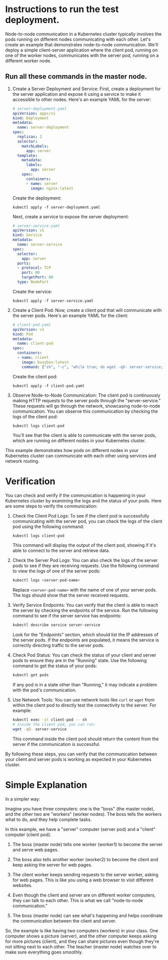 # Instructions to run the test deployment.
Node-to-node communication in a Kubernetes cluster typically involves the pods running on different nodes communicating with each other. Let's create an example that demonstrates node-to-node communication. We'll deploy a simple client-server application where the client pod, running on one of the worker nodes, communicates with the server pod, running on a different worker node.
## Run all these commands in the master node.

1. Create a Server Deployment and Service:
   First, create a deployment for the server application and expose it using a service to make it accessible to other nodes. Here's an example YAML for the server:

   ```yaml
   # server-deployment.yaml
   apiVersion: apps/v1
   kind: Deployment
   metadata:
     name: server-deployment
   spec:
     replicas: 2
     selector:
       matchLabels:
         app: server
     template:
       metadata:
         labels:
           app: server
       spec:
         containers:
         - name: server
           image: nginx:latest
   ```

   Create the deployment:

   ```
   kubectl apply -f server-deployment.yaml
   ```

   Next, create a service to expose the server deployment:

   ```yaml
   # server-service.yaml
   apiVersion: v1
   kind: Service
   metadata:
     name: server-service
   spec:
     selector:
       app: server
     ports:
     - protocol: TCP
       port: 80
       targetPort: 80
     type: NodePort
   ```

   Create the service:

   ```
   kubectl apply -f server-service.yaml
   ```

2. Create a Client Pod:
   Now, create a client pod that will communicate with the server pods. Here's an example YAML for the client:

   ```yaml
   # client-pod.yaml
   apiVersion: v1
   kind: Pod
   metadata:
     name: client-pod
   spec:
     containers:
     - name: client
       image: busybox:latest
       command: ["sh", "-c", "while true; do wget -qO- server-service; sleep 5; done"]
   ```

   Create the client pod:

   ```
   kubectl apply -f client-pod.yaml
   ```

3. Observe Node-to-Node Communication:
   The client pod is continuously making HTTP requests to the server pods through the "server-service." These requests will go through the network, showcasing node-to-node communication. You can observe this communication by checking the logs of the client pod:

   ```
   kubectl logs client-pod
   ```

   You'll see that the client is able to communicate with the server pods, which are running on different nodes in your Kubernetes cluster.

This example demonstrates how pods on different nodes in your Kubernetes cluster can communicate with each other using services and network routing.

# Verification 
You can check and verify if the communication is happening in your Kubernetes cluster by examining the logs and the status of your pods. Here are some steps to verify the communication:

1. Check the Client Pod Logs:
   To see if the client pod is successfully communicating with the server pod, you can check the logs of the client pod using the following command:

   ```bash
   kubectl logs client-pod
   ```

   This command will display the output of the client pod, showing if it's able to connect to the server and retrieve data.

2. Check the Server Pod Logs:
   You can also check the logs of the server pods to see if they are receiving requests. Use the following command to view the logs of one of the server pods:

   ```bash
   kubectl logs <server-pod-name>
   ```

   Replace `<server-pod-name>` with the name of one of your server pods. The logs should show that the server received requests.

3. Verify Service Endpoints:
   You can verify that the client is able to reach the server by checking the endpoints of the service. Run the following command to see if the server service has endpoints:

   ```bash
   kubectl describe service server-service
   ```

   Look for the "Endpoints" section, which should list the IP addresses of the server pods. If the endpoints are populated, it means the service is correctly directing traffic to the server pods.

4. Check Pod Status:
   You can check the status of your client and server pods to ensure they are in the "Running" state. Use the following command to get the status of your pods:

   ```bash
   kubectl get pods
   ```

   If any pod is in a state other than "Running," it may indicate a problem with the pod's communication.

5. Use Network Tools:
   You can use network tools like `curl` or `wget` from within the client pod to directly test the connectivity to the server. For example:

   ```bash
   kubectl exec -it client-pod -- sh
   # Inside the client pod, you can run:
   wget -qO- server-service
   ```

   This command inside the client pod should return the content from the server if the communication is successful.

By following these steps, you can verify that the communication between your client and server pods is working as expected in your Kubernetes cluster.

# Simple Explanation
In a simpler way:

Imagine you have three computers: one is the "boss" (the master node), and the other two are "workers" (worker nodes). The boss tells the workers what to do, and they help complete tasks.

In this example, we have a "server" computer (server pod) and a "client" computer (client pod).

1. The boss (master node) tells one worker (worker1) to become the server and serve web pages.

2. The boss also tells another worker (worker2) to become the client and keep asking the server for web pages.

3. The client worker keeps sending requests to the server worker, asking for web pages. This is like you using a web browser to visit different websites.

4. Even though the client and server are on different worker computers, they can talk to each other. This is what we call "node-to-node communication."

5. The boss (master node) can see what's happening and helps coordinate the communication between the client and server.

So, the example is like having two computers (workers) in your class. One computer shows a picture (server), and the other computer keeps asking for more pictures (client), and they can share pictures even though they're not sitting next to each other. The teacher (master node) watches over to make sure everything goes smoothly.
